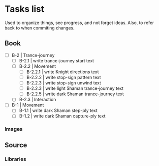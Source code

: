 # Tasks list

Used to organize things, see progress, and not forget ideas.
Also, to refer back to when commiting changes.

## Book

* [ ] B-2 | Trance-journey
  + [ ] B-2.1 | write trance-journey start text
  + [ ] B-2.2 | Movement
    - [ ] B-2.2.1 | write Knight directions text
    - [ ] B-2.2.2 | write stop-sign pattern text
    - [ ] B-2.2.3 | write stop-sign unwind text
    - [ ] B-2.2.3 | write light Shaman trance-journey text
    - [ ] B-2.2.5 | write dark Shaman trance-journey text
  + [ ] B-2.3 | Interaction

* [ ] B-1 | Movement
  - [ ] B-1.1 | write dark Shaman step-ply text
  - [ ] B-1.2 | write dark Shaman capture-ply text

### Images

## Source

### Libraries
